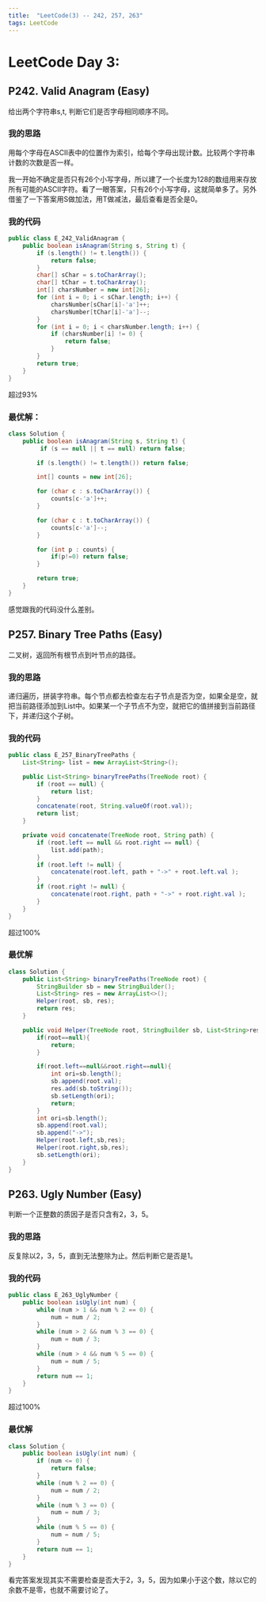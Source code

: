 ```yaml
---
title:  "LeetCode(3) -- 242, 257, 263"
tags: LeetCode
---
```


# LeetCode Day 3:

## P242. Valid Anagram (Easy)

给出两个字符串s,t, 判断它们是否字母相同顺序不同。

### 我的思路

用每个字母在ASCII表中的位置作为索引，给每个字母出现计数。比较两个字符串计数的次数是否一样。

我一开始不确定是否只有26个小写字母，所以建了一个长度为128的数组用来存放所有可能的ASCII字符。看了一眼答案，只有26个小写字母，这就简单多了。另外借鉴了一下答案用S做加法，用T做减法，最后查看是否全是0。

### 我的代码

```java
public class E_242_ValidAnagram {
    public boolean isAnagram(String s, String t) {
        if (s.length() != t.length()) {
            return false;
        }
        char[] sChar = s.toCharArray();
        char[] tChar = t.toCharArray();
        int[] charsNumber = new int[26];
        for (int i = 0; i < sChar.length; i++) {
            charsNumber[sChar[i]-'a']++;
            charsNumber[tChar[i]-'a']--;
        }
        for (int i = 0; i < charsNumber.length; i++) {
            if (charsNumber[i] != 0) {
                return false;
            }
        }
        return true;
    }
}
```

超过93%

### 最优解：

```java
class Solution {
    public boolean isAnagram(String s, String t) {
         if (s == null || t == null) return false;

        if (s.length() != t.length()) return false;

        int[] counts = new int[26];

        for (char c : s.toCharArray()) {
            counts[c-'a']++;
        }

        for (char c : t.toCharArray()) {
            counts[c-'a']--;
        }

        for (int p : counts) {
            if(p!=0) return false;
        }

        return true;
    }
}
```

感觉跟我的代码没什么差别。

## P257. Binary Tree Paths (Easy)

二叉树，返回所有根节点到叶节点的路径。

### 我的思路

递归遍历，拼装字符串。每个节点都去检查左右子节点是否为空，如果全是空，就把当前路径添加到List中。如果某一个子节点不为空，就把它的值拼接到当前路径下，并递归这个子树。

### 我的代码

```java
public class E_257_BinaryTreePaths {
    List<String> list = new ArrayList<String>();

    public List<String> binaryTreePaths(TreeNode root) {
        if (root == null) {
            return list;
        }
        concatenate(root, String.valueOf(root.val));
        return list;
    }

    private void concatenate(TreeNode root, String path) {
        if (root.left == null && root.right == null) {
            list.add(path);
        }
        if (root.left != null) {
            concatenate(root.left, path + "->" + root.left.val );
        }
        if (root.right != null) {
            concatenate(root.right, path + "->" + root.right.val );
        }
    }
}
```

超过100%

### 最优解

```java
class Solution {
    public List<String> binaryTreePaths(TreeNode root) {
        StringBuilder sb = new StringBuilder();
        List<String> res = new ArrayList<>();
        Helper(root, sb, res);
        return res;
    }

    public void Helper(TreeNode root, StringBuilder sb, List<String>res){
        if(root==null){
            return;
        }

        if(root.left==null&&root.right==null){
            int ori=sb.length();
            sb.append(root.val);
            res.add(sb.toString());
            sb.setLength(ori);
            return;
        }
        int ori=sb.length();
        sb.append(root.val);
        sb.append("->");
        Helper(root.left,sb,res);
        Helper(root.right,sb,res);
        sb.setLength(ori);
    }
}
```

## P263. Ugly Number (Easy)

判断一个正整数的质因子是否只含有2，3，5。

### 我的思路

反复除以2，3，5，直到无法整除为止。然后判断它是否是1。

### 我的代码

```java
public class E_263_UglyNumber {
    public boolean isUgly(int num) {
        while (num > 1 && num % 2 == 0) {
            num = num / 2;
        }
        while (num > 2 && num % 3 == 0) {
            num = num / 3;
        }
        while (num > 4 && num % 5 == 0) {
            num = num / 5;
        }
        return num == 1;
    }
}
```

超过100%

### 最优解

```java
class Solution {
    public boolean isUgly(int num) {
        if (num <= 0) {
            return false;
        }
        while (num % 2 == 0) {
            num = num / 2;
        }
        while (num % 3 == 0) {
            num = num / 3;
        }
        while (num % 5 == 0) {
            num = num / 5;
        }
        return num == 1;
    }
}
```

看完答案发现其实不需要检查是否大于2，3，5，因为如果小于这个数，除以它的余数不是零，也就不需要讨论了。


